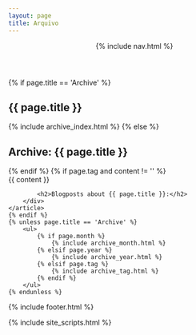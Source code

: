```yaml
---
layout: page
title: Arquivo
---
```


<header class="archive">
    {% include nav.html %}
</header>

<section class="archive">
    {% if page.title == 'Archive' %}
        <h1>{{ page.title }}</h1>
        {% include archive_index.html %}
    {% else %}
        <h1>Archive: {{ page.title }}</h1>
    {% endif %}
    {% if page.tag and content != '' %}
    <article title="{{ page.title }}">
        <div class="content" style="position: relative; left: 0px;">
            {{ content }}

            <h2>Blogposts about {{ page.title }}:</h2>
        </div>
    </article>
    {% endif %}
    {% unless page.title == 'Archive' %}
        <ul>
            {% if page.month %}
                {% include archive_month.html %}
            {% elsif page.year %}
                {% include archive_year.html %}
            {% elsif page.tag %}
                {% include archive_tag.html %}
            {% endif %}
        </ul>
    {% endunless %}
</section>

<footer>
    {% include footer.html %}
</footer>

{% include site_scripts.html %}
